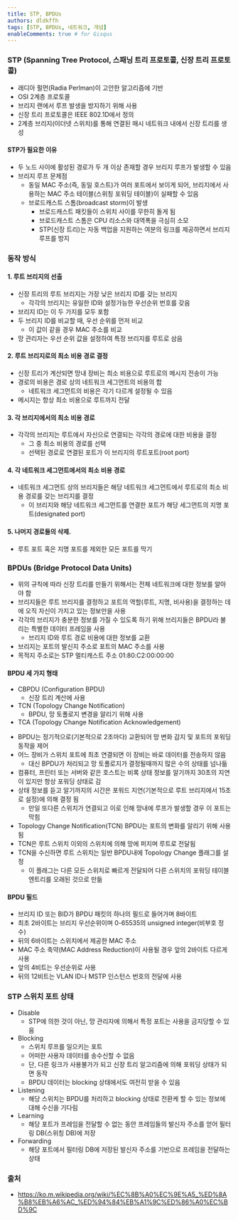 ```yaml
---
title: STP, BPDUs
authors: dldkffh
tags: [STP, BPDUs, 네트워크, 개념]
enableComments: true # for Gisqus
---
```


### STP (Spanning Tree Protocol, 스패닝 트리 프로토콜, 신장 트리 프로토콜)

- 래디아 펄먼(Radia Perlman)이 고안한 알고리즘에 기반
- OSI 2계층 프로토콜
- 브리지 랜에서 루프 발생을 방지하기 위해 사용
- 신장 트리 프로토콜은 IEEE 802.1D에서 정의
- 2계층 브리지(이더넷 스위치)를 통해 연결된 매시 네트워크 내에서 신장 트리를 생성
<!--truncate-->

#### STP가 필요한 이유

- 두 노드 사이에 활성된 경로가 두 개 이상 존재할 경우 브리지 루프가 발생할 수 있음
- 브리지 루프 문제점
  - 동일 MAC 주소(즉, 동일 호스트)가 여러 포트에서 보이게 되어, 브리지에서 사용하는 MAC 주소 테이블(스위칭 포워딩 테이블)이 실패할 수 있음
  - 브로드캐스트 스톰(broadcast storm)이 발생
    - 브로드캐스트 패킷들이 스위치 사이를 무한히 돌게 됨
    - 브로드캐스트 스톰은 CPU 리소스와 대역폭을 극심히 소모
    - STP(신장 트리)는 자동 백업을 지원하는 여분의 링크를 제공하면서 브리지 루프를 방지

### 동작 방식

#### 1. 루트 브리지의 선출

- 신장 트리의 루트 브리지는 가장 낮은 브리지 ID를 갖는 브리지
  - 각각의 브리지는 유일한 ID와 설정가능한 우선순위 번호를 갖음
- 브리지 ID는 이 두 가지를 모두 포함
- 두 브리지 ID를 비교할 때, 우선 순위를 먼저 비교
  - 이 값이 같을 경우 MAC 주소를 비교
- 망 관리자는 우선 순위 값을 설정하여 특정 브리지를 루트로 삼음

#### 2. 루트 브리지로의 최소 비용 경로 결정

- 신장 트리가 계산되면 망내 장비는 최소 비용으로 루트로의 메시지 전송이 가능
- 경로의 비용은 경로 상의 네트워크 세그먼트의 비용의 합
  - 네트워크 세그먼트의 비용은 각기 다르게 설정될 수 있음
- 메시지는 항상 최소 비용으로 루트까지 전달

#### 3. 각 브리지에서의 최소 비용 경로

- 각각의 브리지는 루트에서 자신으로 연결되는 각각의 경로에 대한 비용을 결정
  - 그 중 최소 비용의 경로를 선택
  - 선택된 경로로 연결된 포트가 이 브리지의 루트포트(root port)

#### 4. 각 네트워크 세그먼트에서의 최소 비용 경로

- 네트워크 세그먼트 상의 브리지들은 해당 네트워크 세그먼트에서 루트로의 최소 비용 경로를 갖는 브리지를 결정
  - 이 브리지와 해당 네트워크 세그먼트를 연결한 포트가 해당 세그먼트의 지명 포트(designated port)

#### 5. 나머지 경로들의 삭제.

- 루트 포트 혹은 지명 포트를 제외한 모든 포트를 막기

### BPDUs (Bridge Protocol Data Units)

- 위의 규칙에 따라 신장 트리를 만들기 위해서는 전체 네트워크에 대한 정보를 알아야 함
- 브리지들은 루트 브리지를 결정하고 포트의 역할(루트, 지명, 비사용)을 결정하는 데에 오직 자신이 가지고 있는 정보만을 사용
- 각각의 브리지가 충분한 정보를 가질 수 있도록 하기 위해 브리지들은 BPDU라 불리는 특별한 데이터 프레임을 사용
  - 브리지 ID와 루트 경로 비용에 대한 정보를 교환
- 브리지는 포트의 발신지 주소로 포트의 MAC 주소를 사용
- 목적지 주소로는 STP 멀티캐스트 주소 01:80:C2:00:00:00

#### BPDU 세 가지 형태

- CBPDU (Configuration BPDU)
  - 신장 트리 계산에 사용
- TCN (Topology Change Notification)
  - BPDU, 망 토폴로지 변경을 알리기 위해 사용
- TCA (Topology Change Notification Acknowledgement)
<!-- -->
- BPDU는 정기적으로(기본적으로 2초마다) 교환되어 망 변화 감지 및 포트의 포워딩 동작을 제어
- 어느 장비가 스위치 포트에 최초 연결되면 이 장비는 바로 데이터를 전송하지 않음
  - 대신 BPDU가 처리되고 망 토폴로지가 결정될때까지 많은 수의 상태를 넘나듦
- 컴퓨터, 프린터 또는 서버와 같은 호스트는 비록 상태 정보를 알기까지 30초의 지연이 있지만 항상 포워딩 상태로 감
- 상태 정보를 듣고 알기까지의 시간은 포워드 지연(기본적으로 루트 브리지에서 15초로 설정)에 의해 결정 됨
  - 만일 또다른 스위치가 연결되고 이로 인해 망내에 루프가 발생할 경우 이 포트는 막힘
- Topology Change Notification(TCN) BPDU는 포트의 변화를 알리기 위해 사용됨
- TCN은 루트 스위치 이외의 스위치에 의해 망에 퍼지며 루트로 전달됨
- TCN을 수신하면 루트 스위치는 일반 BPDU내에 Topology Change 플래그를 설정
  - 이 플래그는 다른 모든 스위치로 빠르게 전달되어 다른 스위치의 포워딩 테이블 엔트리를 오래된 것으로 만듦

#### BPDU 필드

- 브리지 ID 또는 BID가 BPDU 패킷의 하나의 필드로 들어가며 8바이트
- 최초 2바이트는 브리지 우선순위이며 0-65535의 unsigned integer(비부호 정수)
- 뒤의 6바이트는 스위치에서 제공한 MAC 주소
- MAC 주소 축약(MAC Address Reduction)이 사용될 경우 앞의 2바이트 다르게 사용
- 앞의 4비트는 우선순위로 사용
- 뒤의 12비트는 VLAN ID나 MSTP 인스턴스 번호의 전달에 사용

### STP 스위치 포트 상태

- Disable
  - STP에 의한 것이 아닌, 망 관리자에 의해서 특정 포트는 사용을 금지당할 수 있음
- Blocking
  - 스위치 루프를 일으키는 포트
  - 어떠한 사용자 데이터를 송수신할 수 없음
  - 단, 다른 링크가 사용불가가 되고 신장 트리 알고리즘에 의해 포워딩 상태가 되면 동작
  - BPDU 데이터는 blocking 상태에서도 여전히 받을 수 있음
- Listening
  - 해당 스위치는 BPDU를 처리하고 blocking 상태로 전환케 할 수 있는 정보에 대해 수신을 기다림
- Learning
  - 해당 포트가 프레임을 전달할 수 없는 동안 프레임들의 발신자 주소를 얻어 필터링 DB(스위칭 DB)에 저장
- Forwarding
  - 해당 포트에서 필터링 DB에 저장된 발신자 주소를 기반으로 프레임을 전달하는 상태

### 출처

- https://ko.m.wikipedia.org/wiki/%EC%8B%A0%EC%9E%A5_%ED%8A%B8%EB%A6%AC_%ED%94%84%EB%A1%9C%ED%86%A0%EC%BD%9C
